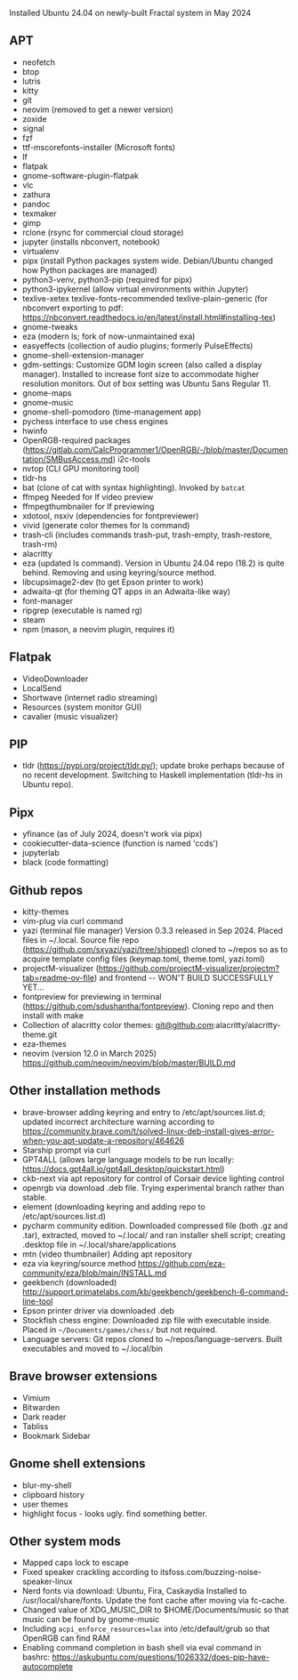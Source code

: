 Installed Ubuntu 24.04 on newly-built Fractal system in May 2024

## APT
* neofetch
* btop
* lutris
* kitty
* git 
* neovim (removed to get a newer version)
* zoxide
* signal
* fzf
* ttf-mscorefonts-installer (Microsoft fonts)
* lf
* flatpak
* gnome-software-plugin-flatpak
* vlc
* zathura
* pandoc
* texmaker
* gimp
* rclone (rsync for commercial cloud storage)
* jupyter (installs nbconvert, notebook)
* virtualenv
* pipx (install Python packages system wide.  Debian/Ubuntu changed how Python packages are managed)
* python3-venv, python3-pip (required for pipx)
* python3-ipykernel (allow virtual environments within Jupyter)
* texlive-xetex texlive-fonts-recommended texlive-plain-generic (for nbconvert exporting to pdf:  https://nbconvert.readthedocs.io/en/latest/install.html#installing-tex)
* gnome-tweaks
* eza (modern ls; fork of now-unmaintained exa)
* easyeffects (collection of audio plugins; formerly PulseEffects)
* gnome-shell-extension-manager
* gdm-settings:  Customize GDM login screen (also called a display manager).  Installed to increase font size to accommodate higher resolution monitors.  Out of box setting was Ubuntu Sans Regular 11. 
* gnome-maps
* gnome-music
* gnome-shell-pomodoro (time-management app)
* pychess  interface to use chess engines
* hwinfo
* OpenRGB-required packages (https://gitlab.com/CalcProgrammer1/OpenRGB/-/blob/master/Documentation/SMBusAccess.md) i2c-tools
* nvtop (CLI GPU monitoring tool)
* tldr-hs
* bat (clone of cat with syntax highlighting).  Invoked by `batcat`
* ffmpeg Needed for lf video preview
* ffmpegthumbnailer for lf previewing
* xdotool, nsxiv (dependencies for fontpreviewer)
* vivid (generate color themes for ls command)
* trash-cli (includes commands trash-put, trash-empty, trash-restore, trash-rm)
* alacritty
* eza (updated ls command).  Version in Ubuntu 24.04 repo (18.2) is quite behind.  Removing and using keyring/source method.
* libcupsimage2-dev (to get Epson printer to work)
* adwaita-qt (for theming QT apps in an Adwaita-like way)
* font-manager
* ripgrep (executable is named rg)
* steam
* npm (mason, a neovim plugin, requires it)



## Flatpak
* VideoDownloader
* LocalSend
* Shortwave (internet radio streaming)
* Resources (system monitor GUI)
* cavalier (music visualizer)


## PIP
* tldr (https://pypi.org/project/tldr.py/); update broke perhaps because of no recent development.  Switching to Haskell implementation (tldr-hs in Ubuntu repo).


## Pipx
* yfinance (as of July 2024, doesn't work via pipx)
* cookiecutter-data-science  (function is named 'ccds')
* jupyterlab
* black (code formatting)


## Github repos
* kitty-themes    
* vim-plug via curl command
* yazi (terminal file manager)  Version 0.3.3 released in Sep 2024.  Placed files in ~/.local.  Source file repo (https://github.com/sxyazi/yazi/tree/shipped) cloned to ~/repos so as to acquire template config files (keymap.toml, theme.toml, yazi.toml)
* projectM-visualizer (https://github.com/projectM-visualizer/projectm?tab=readme-ov-file) and frontend -- WON'T BUILD SUCCESSFULLY YET...
* fontpreview for previewing in terminal (https://github.com/sdushantha/fontpreview).  Cloning repo and then install with make
* Collection of alacritty color themes:  git@github.com:alacritty/alacritty-theme.git
* eza-themes
* neovim  (version 12.0 in March 2025) https://github.com/neovim/neovim/blob/master/BUILD.md







## Other installation methods
* brave-browser  adding keyring and entry to /etc/apt/sources.list.d; updated incorrect architecture warning according to https://community.brave.com/t/solved-linux-deb-install-gives-error-when-you-apt-update-a-repository/464626
* Starship prompt via curl  
* GPT4ALL (allows large language models to be run locally:  https://docs.gpt4all.io/gpt4all_desktop/quickstart.html)
* ckb-next via apt repository for control of Corsair device lighting control
* openrgb via download .deb file.  Trying experimental branch rather than stable.
* element (downloading keyring and adding repo to /etc/apt/sources.list.d)
* pycharm community edition.  Downloaded compressed file (both .gz and .tar), extracted, moved to ~/.local/ and ran installer shell script; creating .desktop file in ~/.local/share/applications
* mtn (video thumbnailer)  Adding apt repository
* eza via keyring/source method  https://github.com/eza-community/eza/blob/main/INSTALL.md
* geekbench (downloaded) http://support.primatelabs.com/kb/geekbench/geekbench-6-command-line-tool
* Epson printer driver via downloaded .deb
* Stockfish chess engine:  Downloaded zip file with executable inside.  Placed in `~/Documents/games/chess/` but not required.
* Language servers:  Git repos cloned to ~/repos/language-servers.  Built executables and moved to ~/.local/bin



## Brave browser extensions
* Vimium
* Bitwarden
* Dark reader
* Tabliss
* Bookmark Sidebar



## Gnome shell extensions
* blur-my-shell
* clipboard history
* user themes
* highlight focus  - looks ugly.  find something better.


## Other system mods
* Mapped caps lock to escape
* Fixed speaker crackling according to itsfoss.com/buzzing-noise-speaker-linux
* Nerd fonts via download:  Ubuntu, Fira, Caskaydia  Installed to /usr/local/share/fonts.  Update the font cache after moving via fc-cache.
* Changed value of XDG_MUSIC_DIR to $HOME/Documents/music so that music can be found by gnome-music
* Including `acpi_enforce_resources=lax` into /etc/default/grub so that OpenRGB can find RAM
* Enabling command completion in bash shell via eval command in bashrc:  https://askubuntu.com/questions/1026332/does-pip-have-autocomplete
